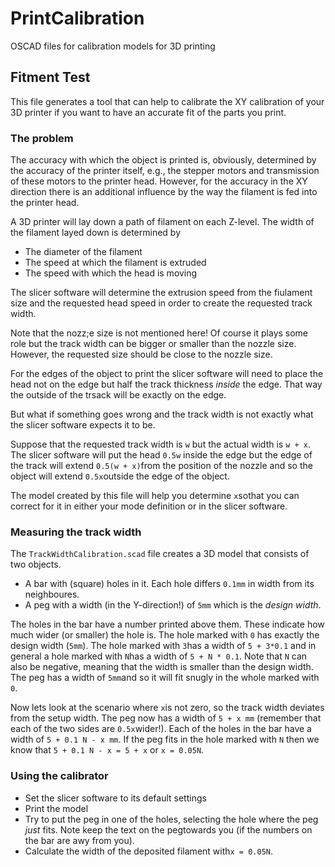 # PrintCalibration
OSCAD files for calibration models for 3D printing
## Fitment Test
This file generates a tool that can help to calibrate the XY calibration of your 3D printer if you want to have an accurate fit of the parts you print.
### The problem
The accuracy with which the object is printed is, obviously, determined by the accuracy of the printer itself, e.g., the stepper motors and transmission of these motors to the printer head. However, for the accuracy in the XY direction there is an additional influence by the way the filament is fed into the printer head.

A 3D printer will lay down a path of filament on each Z-level. The width of the filament layed down is determined by
- The diameter of the filament
- The speed at which the filament is extruded
- The speed with which the head is moving

The slicer software will determine the extrusion speed from the fiulament size and the requested head speed in order to create the requested track width.

Note that the nozz;e size is not mentioned here! Of course it plays some role but the track width can be bigger or smaller than the nozzle size. However, the requested size should be close to the nozzle size.

For the edges of the object to print the slicer software will need to place the head not on the edge but half the track thickness *inside* the edge. That way the outside of the trsack will be exactly on the edge.

But what if something goes wrong and the track width is not exactly what the slicer software expects it to be.

Suppose that the requested track width is `w` but the actual width is `w + x`. The slicer software will put the head `0.5w` inside the edge but the edge of the track will extend `0.5(w + x)`from the position of the nozzle and so the object will extend `0.5x`outside the edge of the object.

The model created by this file will help you determine `x`sothat you can correct for it in either your mode definition or in the slicer software.
### Measuring the track width
The `TrackWidthCalibration.scad` file creates a 3D model that consists of two objects.
- A bar with (square) holes in it. Each hole differs `0.1mm` in width from its neighboures.
- A peg with a width (in the Y-direction!) of `5mm` which is the *design width*.

The holes in the bar have a number printed above them. These indicate how much wider (or smaller) the hole is. The hole marked with `0` has exactly the design width (`5mm`). The hole marked with `3`has a width of `5 + 3*0.1` and in general a hole marked with `N`has a width of `5 + N * 0.1`. Note that `N` can also be negative, meaning that the width is smaller than the design width. The peg has a width of `5mm`and so it will fit snugly in the whole marked with `0`.

Now lets look at the scenario where `x`is not zero, so the track width deviates from the setup width. The peg now has a width of `5 + x mm` (remember that each of the two sides are `0.5x`wider!). Each of the holes in the bar have a width of `5 + 0.1 N - x mm`. If the peg fits in the hole marked with `N` then we know that `5 + 0.1 N - x = 5 + x` or `x = 0.05N`.
### Using the calibrator
- Set the slicer software to its default settings
- Print the model
- Try to put the peg in one of the holes, selecting the hole where the peg *just* fits. Note keep the text on the pegtowards you (if the numbers on the bar are awy from you). 
- Calculate the width of the deposited filament with`x = 0.05N`.

